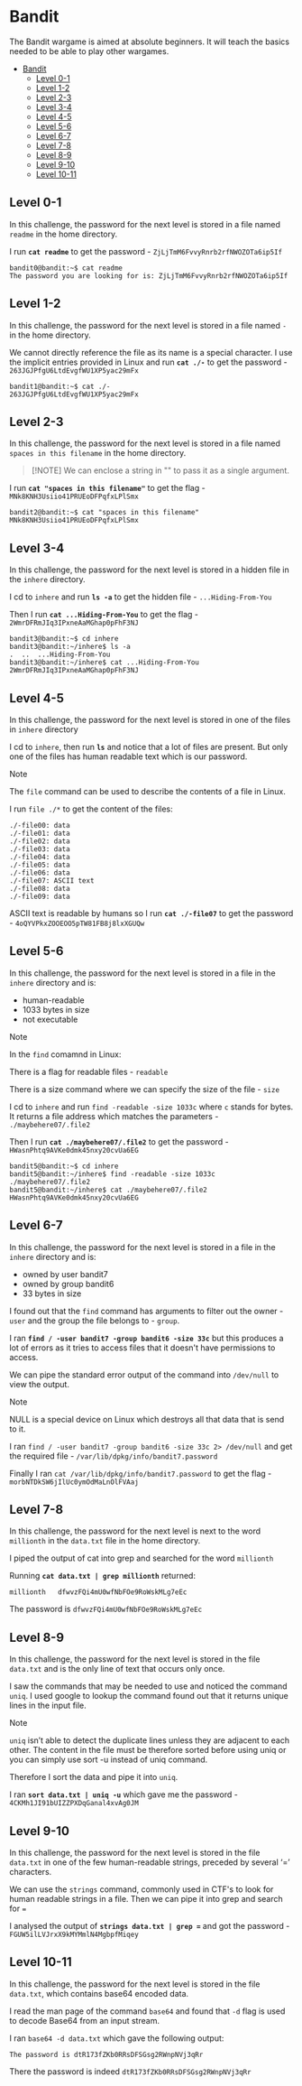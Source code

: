 # Bandit 

The Bandit wargame is aimed at absolute beginners. It will teach the basics needed to be able to play other wargames.

- [Bandit](#bandit)
  - [Level 0-1](#level-0-1)
  - [Level 1-2](#level-1-2)
  - [Level 2-3](#level-2-3)
  - [Level 3-4](#level-3-4)
  - [Level 4-5](#level-4-5)
  - [Level 5-6](#level-5-6)
  - [Level 6-7](#level-6-7)
  - [Level 7-8](#level-7-8)
  - [Level 8-9](#level-8-9)
  - [Level 9-10](#level-9-10)
  - [Level 10-11](#level-10-11)

## Level 0-1

In this challenge, the password for the next level is stored in a file named `readme` in the home directory.

I run **`cat readme`** to get the password - `ZjLjTmM6FvvyRnrb2rfNWOZOTa6ip5If`

```
bandit0@bandit:~$ cat readme
The password you are looking for is: ZjLjTmM6FvvyRnrb2rfNWOZOTa6ip5If
```

## Level 1-2

In this challenge, the password for the next level is stored in a file named `-` in the home directory.

We cannot directly reference the file as its name is a special character. I use the implicit entries provided in Linux and run **`cat ./-`** to get the password - `263JGJPfgU6LtdEvgfWU1XP5yac29mFx`

```
bandit1@bandit:~$ cat ./-
263JGJPfgU6LtdEvgfWU1XP5yac29mFx
```

## Level 2-3

In this challenge, the password for the next level is stored in a file named `spaces in this filename` in the home directory. 

>  [!NOTE]
>  We can enclose a string in "" to pass it as a single argument.

I run **`cat "spaces in this filename"`** to get the flag - `MNk8KNH3Usiio41PRUEoDFPqfxLPlSmx`

```
bandit2@bandit:~$ cat "spaces in this filename"
MNk8KNH3Usiio41PRUEoDFPqfxLPlSmx
```

## Level 3-4

In this challenge, the password for the next level is stored in a hidden file in the `inhere` directory.

I cd to `inhere` and run **`ls -a`** to get the hidden file - `...Hiding-From-You`

Then I run **`cat ...Hiding-From-You`** to get the flag - `2WmrDFRmJIq3IPxneAaMGhap0pFhF3NJ`

```
bandit3@bandit:~$ cd inhere
bandit3@bandit:~/inhere$ ls -a
.  ..  ...Hiding-From-You
bandit3@bandit:~/inhere$ cat ...Hiding-From-You
2WmrDFRmJIq3IPxneAaMGhap0pFhF3NJ
```

## Level 4-5

In this challenge, the password for the next level is stored in one of the files in `inhere` directory

I cd to `inhere`, then run **`ls`** and notice that a lot of files are present. But only one of the files has human readable text which is our password. 

> [!NOTE]
> The `file` command can be used to describe the contents of a file in Linux.

I run `file ./*` to get the content of the files:
```
./-file00: data
./-file01: data
./-file02: data
./-file03: data
./-file04: data
./-file05: data
./-file06: data
./-file07: ASCII text
./-file08: data
./-file09: data
```

ASCII text is readable by humans so I run **`cat ./-file07`** to get the password - `4oQYVPkxZOOEOO5pTW81FB8j8lxXGUQw`

## Level 5-6

In this challenge, the password for the next level is stored in a file in the `inhere` directory and is:
-  human-readable
- 1033 bytes in size
- not executable

> [!NOTE]
> In the `find` comamnd in Linux:
> 
> There is a flag for readable files - `readable`
>
> There is a size command where we can specify the size of the file - `size` 

I cd to `inhere` and run `find -readable -size 1033c` where `c` stands for bytes. It returns a file address which matches the parameters - `./maybehere07/.file2` 

Then I run **`cat ./maybehere07/.file2`** to get the password - `HWasnPhtq9AVKe0dmk45nxy20cvUa6EG`

```
bandit5@bandit:~$ cd inhere
bandit5@bandit:~/inhere$ find -readable -size 1033c
./maybehere07/.file2
bandit5@bandit:~/inhere$ cat ./maybehere07/.file2
HWasnPhtq9AVKe0dmk45nxy20cvUa6EG
```

## Level 6-7

In this challenge, the password for the next level is stored in a file in the `inhere` directory and is:

- owned by user bandit7
- owned by group bandit6
- 33 bytes in size

I found out that the `find` command has arguments to filter out the owner - `user` and the group the file belongs to - `group`. 

I ran **`find / -user bandit7 -group bandit6 -size 33c`** but this produces a lot of errors as it tries to access files that it doesn't have permissions to access.

We can pipe the standard error output of the command into `/dev/null` to view the output.

> [!NOTE]
> NULL is a special device on Linux which destroys all that data that is send to it.
>

I ran `find / -user bandit7 -group bandit6 -size 33c 2> /dev/null` and get the required file - `/var/lib/dpkg/info/bandit7.password`

Finally I ran `cat /var/lib/dpkg/info/bandit7.password` to get the flag - `morbNTDkSW6jIlUc0ymOdMaLnOlFVAaj`

## Level 7-8 

In this challenge, the password for the next level is next to the word `millionth` in the `data.txt` file in the home directory.

I piped the output of cat into grep and searched for the word `millionth` 

Running **`cat data.txt | grep millionth`** returned:
```
millionth	dfwvzFQi4mU0wfNbFOe9RoWskMLg7eEc

```

The password is `dfwvzFQi4mU0wfNbFOe9RoWskMLg7eEc`

## Level 8-9

In this challenge, the password for the next level is stored in the file `data.txt` and is the only line of text that occurs only once.

I saw the commands that may be needed to use and noticed the command `uniq`. I used google to lookup the command found out that it returns unique lines in the input file.

> [!NOTE]
> `uniq` isn’t able to detect the duplicate lines unless they are adjacent to each other. The content in the file must be therefore sorted before using uniq or you can simply use sort -u instead of uniq command.  

Therefore I sort the data and pipe it into `uniq`.

I ran **`sort data.txt | uniq -u`** which gave me the password - `4CKMh1JI91bUIZZPXDqGanal4xvAg0JM`

## Level 9-10

In this challenge, the password for the next level is stored in the file `data.txt` in one of the few human-readable strings, preceded by several ‘=’ characters.

We can use the `strings` command, commonly used in CTF's to look for human readable strings in a file. Then we can pipe it into grep and search for `=`

I analysed the output of **`strings data.txt | grep =`** and got the password - `FGUW5ilLVJrxX9kMYMmlN4MgbpfMiqey`

## Level 10-11

In this challenge, the password for the next level is stored in the file `data.txt`, which contains base64 encoded data.

I read the man page of the command `base64` and found that `-d` flag is used to decode Base64 from an input stream.

I ran `base64 -d data.txt` which gave the following output:
```
The password is dtR173fZKb0RRsDFSGsg2RWnpNVj3qRr
```

There the password is indeed `dtR173fZKb0RRsDFSGsg2RWnpNVj3qRr`


